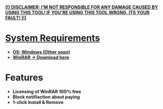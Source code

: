 <p algin="center">
  <a href="https://github.com/InvalidPandaa/winrar-licenser"><img source="https://upload.invalidpanda.dev/r/winrar-licenser.png" />
</p>


**(!) DISCLAIMER: I'M NOT RESPONSIBLE FOR ANY DAMAGE CAUSED BY USING THIS TOOL! IF YOU'RE USING THIS TOOL WRONG, ITS YOUR FAULT! (!)** 

<h1>System Requirements</h1>

- <strong>OS: Windows (Other soon)</strong>
- <strong>WinRAR -> Download [here](https://winrar.de/downld.php)</strong>


<h1>Features</h1>

- <strong>Licensing of WinRAR 100% free</strong>
- <strong>Block notifiaction about paying</strong>
- <strong> 1-click Install & Remove


